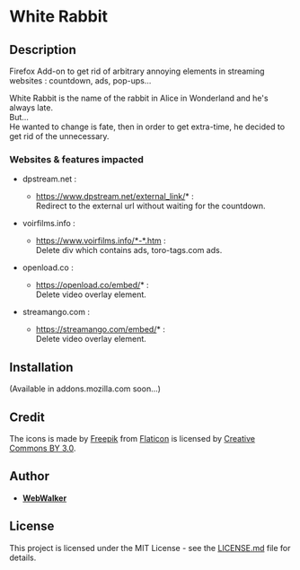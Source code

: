 # White Rabbit

## Description

Firefox Add-on to get rid of arbitrary annoying elements in streaming websites : countdown, ads, pop-ups...

White Rabbit is the name of the rabbit in Alice in Wonderland and he's always late.<br>
But...<br> He wanted to change is fate, then in order to get extra-time, he decided to get rid of the unnecessary.

### Websites & features impacted

 - dpstream.net :
   - https://www.dpstream.net/external_link/* :<br>
   Redirect to the external url without waiting for the countdown.

 - voirfilms.info :
   - https://www.voirfilms.info/*-*.htm :<br>
   Delete div which contains ads, toro-tags.com ads.

 - openload.co :
   - https://openload.co/embed/* :<br>
   Delete video overlay element.

 - streamango.com :
   - https://streamango.com/embed/* :<br>
   Delete video overlay element.

## Installation

(Available in addons.mozilla.com soon...)

## Credit

The icons is made by [Freepik](http://www.freepik.com) from [Flaticon](https://www.flaticon.com/) is licensed by [Creative Commons BY 3.0](http://creativecommons.org/licenses/by/3.0/).

## Author

* **[WebWalker](https://github.com/wbwlkr)**

## License

This project is licensed under the MIT License - see the [LICENSE.md](LICENSE.md) file for details.
